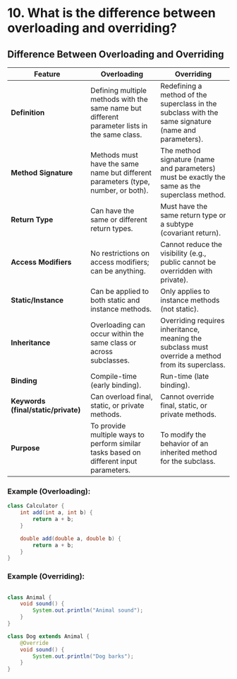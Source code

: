 # 10. What is the difference between overloading and overriding?

## Difference Between Overloading and Overriding

| Feature                          | Overloading                                                                         | Overriding                                                                               |
|----------------------------------|-------------------------------------------------------------------------------------|-----------------------------------------------------------------------------------------|
| **Definition**                   | Defining multiple methods with the same name but different parameter lists in the same class. | Redefining a method of the superclass in the subclass with the same signature (name and parameters). |
| **Method Signature**             | Methods must have the same name but different parameters (type, number, or both).   | The method signature (name and parameters) must be exactly the same as the superclass method.           |
| **Return Type**                  | Can have the same or different return types.                                         | Must have the same return type or a subtype (covariant return).                                         |
| **Access Modifiers**             | No restrictions on access modifiers; can be anything.                                | Cannot reduce the visibility (e.g., public cannot be overridden with private).                         |
| **Static/Instance**              | Can be applied to both static and instance methods.                                  | Only applies to instance methods (not static).                                                         |
| **Inheritance**                  | Overloading can occur within the same class or across subclasses.                    | Overriding requires inheritance, meaning the subclass must override a method from its superclass.    |
| **Binding**                      | Compile-time (early binding).                                                        | Run-time (late binding).                                                                                |
| **Keywords (final/static/private)**| Can overload final, static, or private methods.                                      | Cannot override final, static, or private methods.                                                      |
| **Purpose**                      | To provide multiple ways to perform similar tasks based on different input parameters. | To modify the behavior of an inherited method for the subclass.                                          |

### Example (Overloading):

```java
class Calculator {
    int add(int a, int b) {
        return a + b;
    }

    double add(double a, double b) {
        return a + b;
    }
}
```

### Example (Overriding):

```java

class Animal {
    void sound() {
        System.out.println("Animal sound");
    }
}

class Dog extends Animal {
    @Override
    void sound() {
        System.out.println("Dog barks");
    }
}
```
